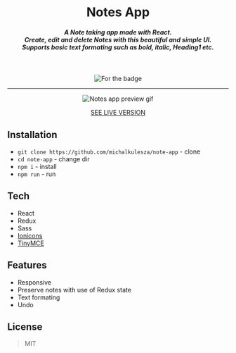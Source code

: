 <h1 align="center">Notes App</h1>
<h5 align="center">A Note taking app made with React. <br> 
Create, edit and delete Notes with this beautiful and simple UI.<br>
Supports basic text formating such as bold, italic, Heading1 etc.</h5>
  <br>
  <p align="center">
    <img src="https://forthebadge.com/images/badges/uses-badges.svg" alt="For the badge">
  </p>

---

<p align="center">
  <img align="center" src="https://github.com/michalkulesza/readme-resources/blob/master/notes.gif" alt="Notes app preview gif" />
 </p>

<p align="center">
	<a href="https://michalkulesza.me/noteapp/">SEE LIVE VERSION
	</a>    
</p>

## Installation

- `git clone https://github.com/michalkulesza/note-app` - clone
- `cd note-app` - change dir
- `npm i` - install
- `npm run` - run

## Tech

- React
- Redux
- Sass
- [Ionicons](https://www.npmjs.com/package/react-ionicons)
- [TinyMCE](https://www.npmjs.com/package/@tinymce/tinymce-react)

## Features

- Responsive
- Preserve notes with use of Redux state
- Text formating
- Undo

## License

> MIT
